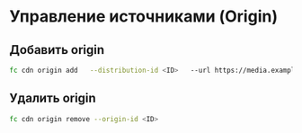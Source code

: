 # Управление источниками (Origin)

## Добавить origin

```bash
fc cdn origin add   --distribution-id <ID>   --url https://media.example.com
```

## Удалить origin

```bash
fc cdn origin remove --origin-id <ID>
```
